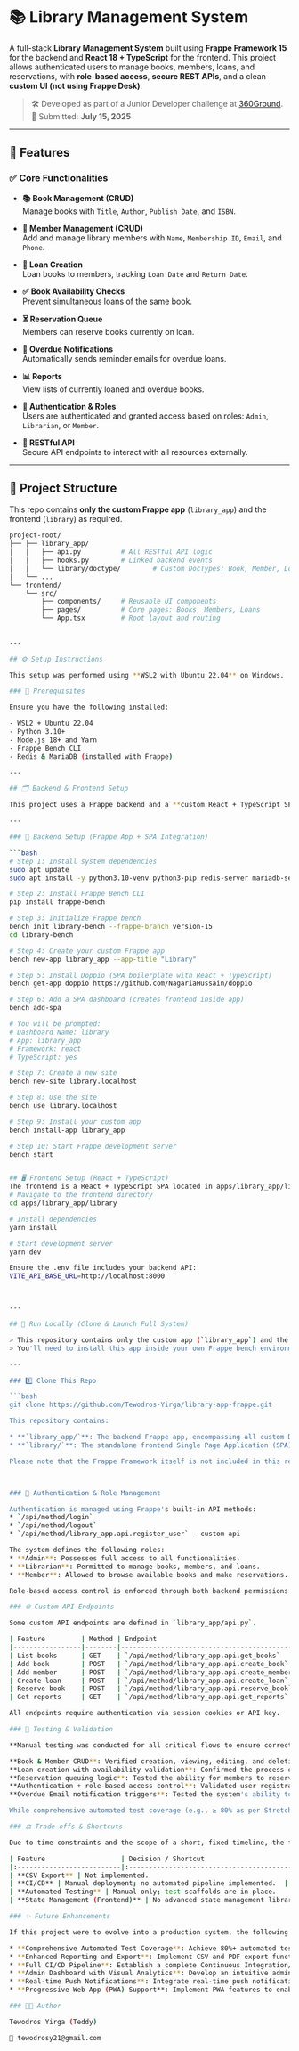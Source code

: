 # 📚 Library Management System

A full-stack **Library Management System** built using **Frappe Framework 15** for the backend and **React 18 + TypeScript** for the frontend. This project allows authenticated users to manage books, members, loans, and reservations, with **role-based access**, **secure REST APIs**, and a clean **custom UI (not using Frappe Desk)**.

> 🛠 Developed as part of a Junior Developer challenge at [360Ground](https://360ground.com).  
> 📅 Submitted: **July 15, 2025**

---

## 🚀 Features

### ✅ Core Functionalities

- **📚 Book Management (CRUD)**  
  Manage books with `Title`, `Author`, `Publish Date`, and `ISBN`.

- **👤 Member Management (CRUD)**  
  Add and manage library members with `Name`, `Membership ID`, `Email`, and `Phone`.

- **🔁 Loan Creation**  
  Loan books to members, tracking `Loan Date` and `Return Date`.

- **✅ Book Availability Checks**  
  Prevent simultaneous loans of the same book.

- **⏳ Reservation Queue**  
  Members can reserve books currently on loan.

- **📧 Overdue Notifications**  
  Automatically sends reminder emails for overdue loans.

- **📊 Reports**  
  View lists of currently loaned and overdue books.

- **🔐 Authentication & Roles**  
  Users are authenticated and granted access based on roles: `Admin`, `Librarian`, or `Member`.

- **🧪 RESTful API**  
  Secure API endpoints to interact with all resources externally.

---

## 🧱 Project Structure

This repo contains **only the custom Frappe app** (`library_app`) and the frontend (`library`) as required.

```bash
project-root/
├── ├── library_app/
│   │   ├── api.py          # All RESTful API logic
│   │   ├── hooks.py        # Linked backend events
│   │   └── library/doctype/        # Custom DocTypes: Book, Member, Loan, Reservation
│   └── ...
└── frontend/
    └── src/
        ├── components/     # Reusable UI components
        ├── pages/          # Core pages: Books, Members, Loans
        └── App.tsx         # Root layout and routing  
  
  
---

## ⚙️ Setup Instructions

This setup was performed using **WSL2 with Ubuntu 22.04** on Windows.

### 🔧 Prerequisites

Ensure you have the following installed:

- WSL2 + Ubuntu 22.04
- Python 3.10+
- Node.js 18+ and Yarn
- Frappe Bench CLI
- Redis & MariaDB (installed with Frappe)

---

## 🗂️ Backend & Frontend Setup

This project uses a Frappe backend and a **custom React + TypeScript SPA** generated using the [Doppio boilerplate](https://github.com/NagariaHussain/doppio), added directly into your Frappe app.

---

### 🧱 Backend Setup (Frappe App + SPA Integration)

```bash
# Step 1: Install system dependencies
sudo apt update
sudo apt install -y python3.10-venv python3-pip redis-server mariadb-server curl git

# Step 2: Install Frappe Bench CLI
pip install frappe-bench

# Step 3: Initialize Frappe bench
bench init library-bench --frappe-branch version-15
cd library-bench

# Step 4: Create your custom Frappe app
bench new-app library_app --app-title "Library"

# Step 5: Install Doppio (SPA boilerplate with React + TypeScript)
bench get-app doppio https://github.com/NagariaHussain/doppio

# Step 6: Add a SPA dashboard (creates frontend inside app)
bench add-spa

# You will be prompted:
# Dashboard Name: library
# App: library_app
# Framework: react
# TypeScript: yes

# Step 7: Create a new site
bench new-site library.localhost

# Step 8: Use the site
bench use library.localhost

# Step 9: Install your custom app
bench install-app library_app

# Step 10: Start Frappe development server
bench start


## 🖥️ Frontend Setup (React + TypeScript)
The frontend is a React + TypeScript SPA located in apps/library_app/library.
# Navigate to the frontend directory
cd apps/library_app/library

# Install dependencies
yarn install

# Start development server
yarn dev

Ensure the .env file includes your backend API:
VITE_API_BASE_URL=http://localhost:8000



---

## 🏁 Run Locally (Clone & Launch Full System)

> This repository contains only the custom app (`library_app`) and the frontend SPA (`library`) inside it.  
> You'll need to install this app inside your own Frappe bench environment.

---

### 1️⃣ Clone This Repo

```bash
git clone https://github.com/Tewodros-Yirga/library-app-frappe.git

This repository contains:

* **`library_app/`**: The backend Frappe app, encompassing all custom DocTypes, server-side logic, and APIs.
* **`library/`**: The standalone frontend Single Page Application (SPA), built with React and TypeScript.

Please note that the Frappe Framework itself is not included in this repository. Follow the setup steps below to configure the Frappe environment.



### 🔐 Authentication & Role Management

Authentication is managed using Frappe's built-in API methods:
* `/api/method/login`
* `/api/method/logout`
* `/api/method/library_app.api.register_user` - custom api

The system defines the following roles:
* **Admin**: Possesses full access to all functionalities.
* **Librarian**: Permitted to manage books, members, and loans.
* **Member**: Allowed to browse available books and make reservations.

Role-based access control is enforced through both backend permissions and frontend route protection to ensure secure access.

### 🌐 Custom API Endpoints

Some custom API endpoints are defined in `library_app/api.py`.

| Feature         | Method | Endpoint                                    |
|-----------------|--------|---------------------------------------------|
| List books      | GET    | `/api/method/library_app.api.get_books`     |
| Add book        | POST   | `/api/method/library_app.api.create_book`   |
| Add member      | POST   | `/api/method/library_app.api.create_member` |
| Create loan     | POST   | `/api/method/library_app.api.create_loan`   |
| Reserve book    | POST   | `/api/method/library_app.api.reserve_book`  |
| Get reports     | GET    | `/api/method/library_app.api.get_reports`   |

All endpoints require authentication via session cookies or API key.

### 🧪 Testing & Validation

**Manual testing was conducted for all critical flows to ensure correctness:**

**Book & Member CRUD**: Verified creation, viewing, editing, and deletion of books and members through the custom front-end.
**Loan creation with availability validation**: Confirmed the process of loaning books to members, capturing loan and return dates, and ensuring prevention of duplicate loans for books already on loan.
**Reservation queuing logic**: Tested the ability for members to reserve currently unavailable books.
**Authentication + role-based access control**: Validated user registration, login, logout, and permissions based on Admin, Librarian, and Member roles.
**Overdue Email notification triggers**: Tested the system's ability to trigger email notifications for overdue loans (mocked for development).

While comprehensive automated test coverage (e.g., ≥ 80% as per Stretch Story SS-02 ) was not implemented due to time constraints, the application's structure, including test functions and API validations, is designed for straightforward expansion of automated tests in the future.

### ⚖️ Trade-offs & Shortcuts

Due to time constraints and the scope of a short, fixed timeline, the following trade-offs and shortcuts were made:

| Feature                   | Decision / Shortcut                                    | Reasoning                                                       |
|:--------------------------|:-------------------------------------------------------|:----------------------------------------------------------------|
| **CSV Export** | Not implemented.                                       | Prioritized core "MUST complete" user stories.                  |
| **CI/CD** | Manual deployment; no automated pipeline implemented.  | Focused on core application development.                        |
| **Automated Testing** | Manual only; test scaffolds are in place.              | Prioritized functional completeness over automated test coverage. |
| **State Management (Frontend)** | No advanced state management libraries (e.g., Redux, Zustand) used. | Reduced frontend complexity and development time.               |

### ✨ Future Enhancements

If this project were to evolve into a production system, the following enhancements would be prioritized:

* **Comprehensive Automated Test Coverage**: Achieve 80%+ automated test coverage, including robust unit, integration (pytest), and API tests to ensure stability and reliability for future changes.
* **Enhanced Reporting and Export**: Implement CSV and PDF export functionalities for detailed loan history and other reports, providing librarians with greater data analysis capabilities.
* **Full CI/CD Pipeline**: Establish a complete Continuous Integration/Continuous Deployment pipeline (e.g., using Render or Docker) to automate testing, building, and deployment processes, enabling faster and more reliable releases.
* **Admin Dashboard with Visual Analytics**: Develop an intuitive admin dashboard featuring visual analytics to provide librarians with insights into book availability, loan trends, and member activity.
* **Real-time Push Notifications**: Integrate real-time push notifications for members regarding reservation availability and overdue book reminders, improving user experience and book return rates.
* **Progressive Web App (PWA) Support**: Implement PWA features to enable offline access for librarians, ensuring continuous operation even in environments with limited or no internet connectivity.

### 👨‍💻 Author

Tewodros Yirga (Teddy)

📧 tewodrosy21@gmail.com
